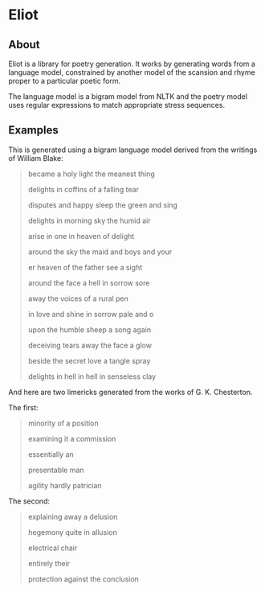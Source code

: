# Eliot

## About 

Eliot is a library for poetry generation. It works by generating words from a
language model, constrained by another model of the scansion and rhyme
proper to a particular poetic form.

The language model is a bigram model from NLTK and the poetry model uses 
regular expressions to match appropriate stress sequences.

## Examples

This is generated using a bigram language model derived from the writings of
William Blake:

> became a holy light the meanest thing
>
> delights in coffins of a falling tear
>
> disputes and happy sleep the green and sing
>
> delights in morning sky the humid air
>
> arise in one in heaven of delight
>
> around the sky the maid and boys and your
>
> er heaven of the father see a sight
>
> around the face a hell in sorrow sore
>
> away the voices of a rural pen
>
> in love and shine in sorrow pale and o
>
> upon the humble sheep a song again
>
> deceiving tears away the face a glow
>
> beside the secret love a tangle spray
>
> delights in hell in hell in senseless clay

And here are two limericks generated from the works of G. K. Chesterton.

The first:
> minority of a position
>
> examining it a commission
>
> essentially an
>
> presentable man
>
> agility hardly patrician

The second:
> explaining away a delusion
>
> hegemony quite in allusion
>
> electrical chair
>
> entirely their
>
> protection against the conclusion